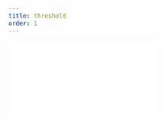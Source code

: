 ```yaml
---
title: threshold
order: 1
---
```


<embed src="@/docs/options/plots/scale/threshold.zh.md"></embed>
